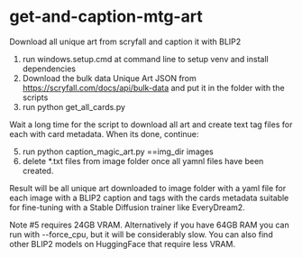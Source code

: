 # get-and-caption-mtg-art
Download all unique art from scryfall and caption it with BLIP2

1. run windows.setup.cmd at command line to setup venv and install dependencies
2. Download the bulk data Unique Art JSON from https://scryfall.com/docs/api/bulk-data and put it in the folder with the scripts
3. run python get_all_cards.py

Wait a long time for the script to download all art and create text tag files for each with card metadata. When its done, continue:

5. run python caption_magic_art.py ==img_dir images
6. delete *.txt files from image folder once all yamnl files have been created.

Result will be all unique art downloaded to image folder with a yaml file for each image with a BLIP2 caption and tags with the cards metadata suitable for fine-tuning with a Stable Diffusion trainer like EveryDream2.

Note #5 requires 24GB VRAM. Alternatively if you have 64GB RAM you can run with --force_cpu, but it will be considerably slow. You can also find other BLIP2 models on HuggingFace that require less VRAM.
